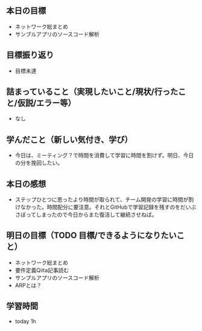 ## 本日の目標
- ネットワーク総まとめ
- サンプルアプリのソースコード解析

## 目標振り返り
- 目標未達

## 詰まっていること（実現したいこと/現状/行ったこと/仮説/エラー等）
- なし

## 学んだこと（新しい気付き、学び）
- 今日は、ミーティング？で時間を消費して学習に時間を割けず。明日、今日の分を挽回したい。

## 本日の感想
- ステップひとつに思ったより時間が取られて、チーム開発の学習に時間が割けなかった。時間配分に要注意。それとGitHubで学習記録を残すのをだいぶさぼってしまったので今日からまた復活して継続させねば。

## 明日の目標（TODO 目標/できるようになりたいこと）
- ネットワーク総まとめ
- 要件定義Qiita記事読む
- サンプルアプリのソースコード解析
- ARPとは？

## 学習時間
- today 1h
